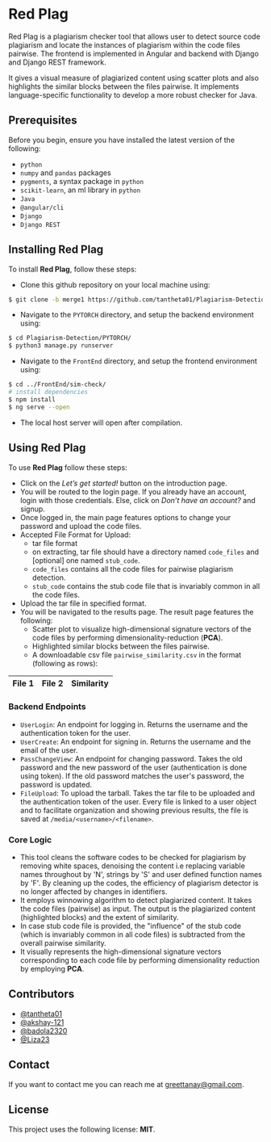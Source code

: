  # Red Plag
 <!---
![GitHub repo size](https://img.shields.io/github/repo-size/scottydocs/README-template.md)
![GitHub contributors](https://img.shields.io/github/contributors/scottydocs/README-template.md)
-->

Red Plag is a plagiarism checker tool that allows user to detect source code plagiarism and locate the instances of plagiarism within the code files pairwise. The frontend is implemented in Angular and backend with Django and Django REST framework.

It gives a visual measure of plagiarized content using scatter plots and also highlights the similar blocks between the files pairwise. It implements language-specific functionality to develop a more robust checker for Java.

## Prerequisites

Before you begin, ensure you have installed the latest version of the following:

* `python`
* `numpy` and `pandas` packages
* `pygments`, a syntax package in `python`
* `scikit-learn`, an ml library in `python`
* `Java`
* `@angular/cli`
* `Django`
* `Django REST`

## Installing Red Plag

To install **Red Plag**, follow these steps:

* Clone this github repository on your local machine using:
```bash
$ git clone -b merge1 https://github.com/tantheta01/Plagiarism-Detection
```
* Navigate to the `PYTORCH` directory, and setup the backend environment using:
```bash
$ cd Plagiarism-Detection/PYTORCH/
$ python3 manage.py runserver
```
* Navigate to the `FrontEnd` directory, and setup the frontend environment using:
```bash
$ cd ../FrontEnd/sim-check/
# install dependencies
$ npm install
$ ng serve --open
```
* The local host server will open after compilation.

## Using Red Plag

To use **Red Plag** follow these steps:
* Click on the *Let’s get started!* button on the introduction page.
* You will be routed to the login page. If you already have an account, login with those credentials. Else, click on *Don’t have an account?* and signup.
* Once logged in, the main page features options to change your password and upload the code files.
* Accepted File Format for Upload:
    * tar file format
    * on extracting, tar file should have a directory named `code_files` and [optional] one named `stub_code`.
    * `code_files` contains all the code files for pairwise plagiarism detection.
    * `stub_code` contains the stub code file that is invariably common in all the code files.
* Upload the tar file in specified format.
* You will be navigated to the results page. The result page features the following:
    * Scatter plot to visualize high-dimensional signature vectors of the code files by performing dimensionality-reduction (**PCA**).
    * Highlighted similar blocks between the files pairwise.
    * A downloadable csv file `pairwise_similarity.csv` in the format (following as rows):
    
| File 1         | File 2       | Similarity   |
| :------------- | :----------: | -----------: |

### Backend Endpoints
- `UserLogin`: An endpoint for logging in. Returns the username and the authentication token for the user.
- `UserCreate`: An endpoint for signing in. Returns the username and the email of the user.
- `PassChangeView`: An endpoint for changing password. Takes the old password and the new password of the user (authentication is done using token). If the old password matches the user's password, the password is updated.
- `FileUpload`: To upload the tarball. Takes the tar file to be uploaded and the authentication token of the user. Every file is linked to a user object and to facilitate organization and showing previous results, the file is saved at `/media/<username>/<filename>`.

### Core Logic

* This tool cleans the software codes to be checked for plagiarism by removing white spaces, denoising the content i.e replacing variable names throughout by 'N', strings by 'S' and user defined function names by 'F'. By cleaning up the codes, the efficiency of plagiarism detector is no longer affected by changes in identifiers.
* It employs winnowing algorithm to detect plagiarized content. It takes the code files (pairwise) as input. The output is the plagiarized content (highlighted blocks) and the extent of similarity.
* In case stub code file is provided, the "influence" of the stub code (which is invariably common in all code files) is subtracted from the overall pairwise similarity.
* It visually represents the high-dimensional signature vectors corresponding to each code file by performing dimensionality reduction by employing **PCA**. 

## Contributors
* [@tantheta01](https://github.com/tantheta01)
* [@akshay-121](https://github.com/akshay-121)
* [@badola2320](https://github.com/badola2320)
* [@Liza23](https://github.com/Liza23)

## Contact
If you want to contact me you can reach me at greettanay@gmail.com.

## License
This project uses the following license: **MIT**.
